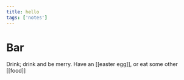 ```yaml
---
title: hello
tags: ['notes']
---
```


# Bar

Drink; drink and be merry. Have an [[easter egg]], or eat some other [[food]]
